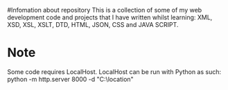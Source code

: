 #Infomation about repository 
This is a collection of some of my web development code and projects that I have written whilst learning:
XML, XSD, XSL, XSLT, DTD, HTML, JSON, CSS and JAVA SCRIPT.

# Note
Some code requires LocalHost.
LocalHost can be run with Python as such: python -m http.server 8000 -d "C:\location"
